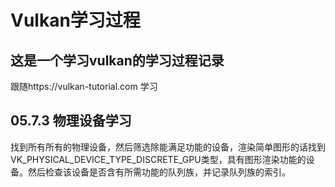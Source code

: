# Vulkan学习过程
## 这是一个学习vulkan的学习过程记录
跟随https://vulkan-tutorial.com 学习
## 05.7.3 物理设备学习
找到所有所有的物理设备，然后筛选除能满足功能的设备，渲染简单图形的话找到VK_PHYSICAL_DEVICE_TYPE_DISCRETE_GPU类型，具有图形渲染功能的设备。然后检查该设备是否含有所需功能的队列族，并记录队列族的索引。
